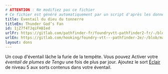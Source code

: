 ```yaml
---
# ATTENTION : Ne modifiez pas ce fichier
# Ce fichier est généré automatiquement par un script d'après les données du module Foundry VTT officiel et de sa traduction
title: Éventail du dieu du tonnerre
titleEn: Thunder God’s Fan
id: 1jZ7f4TJqiFH8Ied
urlFr: https://gitlab.com/pathfinder-fr/foundryvtt-pathfinder2-fr/-/blob/master/data/feats/1jZ7f4TJqiFH8Ied.htm
urlEn: https://gitlab.com/hooking/foundry-vtt---pathfinder-2e/-/blob/master/packs/data/feats.db/thunder-god's-fan.json
layout: dons
---
```

Un coup d'éventail lâche la furie de la tempête. Vous pouvez Activer votre *éventail de plumes de Tengu* une fois de plus par jour. Ajoutez le sort [Éclair](../sorts/éclair.md) de niveau 5 aux sorts contenus dans votre éventail.
